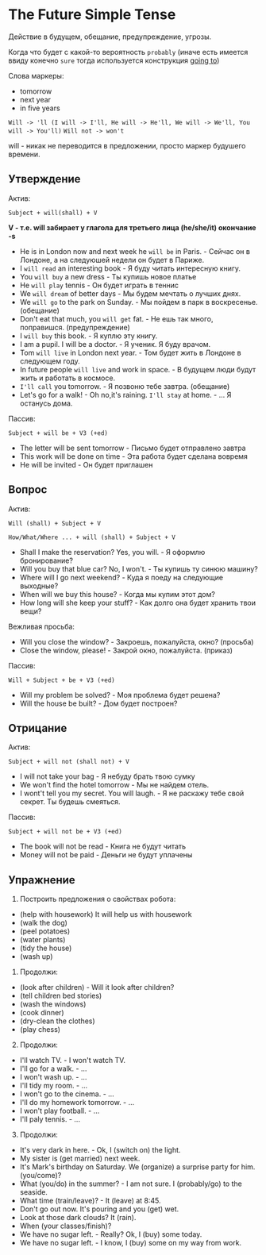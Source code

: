 # The Future Simple Tense

Действие в будущем, обещание, предупреждение, угрозы.

Когда что будет с какой-то вероятность `probably`
(иначе есть имеется ввиду конечно `sure` тогда используется конструкция [going to](https://github.com/Jekahome/grammar_of_english/blob/main/grammar/A2/Going%20to.md))


Слова маркеры:
- tomorrow
- next year
- in five years

`Will -> 'll (I will -> I'll, He will -> He'll, We will -> We'll, You will -> You'll)`
`Will not -> won't`

will - никак не переводится в предложении, просто маркер будушего времени.

## Утверждение

Актив:

`Subject + will(shall) + V`

**V - т.е. will забирает у глагола для третьего лица (he/she/it) окончание -s**

- He is in London now and next week he `will be` in Paris. - Сейчас он в Лондоне, а на следуюшей недели он будет в Париже.
- I `will read` an interesting book - Я буду читать интересную книгу.
- You `will buy` a new dress - Ты купишь новое платье
- He `will play` tennis - Он будет играть в теннис
- We `will dream` of better days - Мы будем мечтать о лучших днях.
- We `will go` to the park on Sunday. - Мы пойдем в парк в воскресенье. (обещание)
- Don't eat that much, you `will get` fat. - Не ешь так много, поправишся. (предупреждение)
- I `will buy` this book. - Я куплю эту книгу.
- I am a pupil. I will be a doctor. - Я ученик. Я буду врачом.
- Tom `will live` in London next year. - Том будет жить в Лондоне в следующем году.
- In future people `will live` and work in space. - В будущем люди будут жить и работать в космосе.
- `I'll call` you tomorrow. - Я позвоню тебе завтра. (обещание)
- Let's go for a walk! - Oh no,it's raining. `I'll stay` at home. - ... Я останусь дома.

Пассив:

`Subject + will be + V3 (+ed)`

- The letter will be sent tomorrow - Письмо будет отправлено завтра
- This work will be done on time - Эта работа будет сделана вовремя
- He will be invited - Он будет приглашен


## Вопрос

Актив:

`Will (shall) + Subject + V`

`How/What/Where ... + will (shall) + Subject + V`

- Shall I make the reservation? Yes, you will. - Я оформлю бронирование?
- Will you buy that blue car? No, I won't. - Ты купишь ту синюю машину?
- Where will I go next weekend? - Куда я поеду на следующие выходные?
- When will we buy this house? - Когда мы купим этот дом?
- How long will she keep your stuff? - Как долго она будет хранить твои вещи?

Вежливая просьба:
- Will you close the window? - Закроешь, пожалуйста, окно? (просьба)
- Close the window, please! - Закрой окно, пожалуйста. (приказ)

Пассив:

`Will + Subject + be + V3 (+ed)`

- Will my problem be solved? - Моя проблема будет решена?
- Will the house be built? - Дом будет построен?

## Отрицание

Актив:

`Subject + will not (shall not) + V`

- I will not take your bag - Я небуду брать твою сумку
- We won't find the hotel tomorrow - Мы не найдем отель.
- I wont't tell you my secret. You will laugh. - Я не раскажу тебе свой секрет. Ты будешь смеяться.


Пассив:

`Subject + will not be + V3 (+ed)`

- The book will not be read - Книга не будут читать
- Money will not be paid - Деньги не будут уплачены




## Упражнение


1. Построить предложения о свойствах робота:
- (help with housework) It will help us with housework
- (walk the dog)
- (peel potatoes)
- (water plants)
- (tidy the house)
- (wash up)


1. Продолжи:
- (look after children) - Will it look after children?
- (tell children bed stories)
- (wash the windows)
- (cook dinner)
- (dry-clean the clothes)
- (play chess)

2. Продолжи:
- I'll watch TV. - I won't watch TV.
- I'll go for a walk. - ...
- I won't wash up. - ...
- I'll tidy my room. - ...
- I won't go to the cinema. - ...
- I'll do my homework tomorrow. - ...
- I won't play football. - ...
- I'll paly tennis. - ...

3. Продолжи:
- It's very dark in here. - Ok, I (switch on) the light.
- My sister is (get married) next week.
- It's Mark's birthday on Saturday. We (organize) a surprise party for him. (you/come)?
- What (you/do) in the summer? - I am not sure. I (probably/go) to the seaside.
- What time (train/leave)? - It (leave) at 8:45.
- Don't go out now. It's pouring and you (get) wet.
- Look at those dark clouds? It (rain).
- When (your classes/finish)?
- We have no sugar left. - Really? Ok, I (buy) some today.
- We have no sugar left. - I know, I (buy) some on my way from work.

























